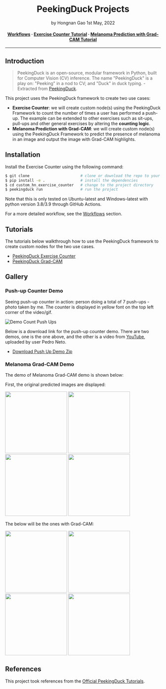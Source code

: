 <div align="center">
<h1>PeekingDuck Projects</a></h1>
by Hongnan Gao
1st May, 2022
<br>
</div>


<h4 align="center">
  <a href="https://reighns92.github.io/PeekingDuck-projects/workflows/">Workflows</a>
  <span> · </span>
  <a href="https://reighns92.github.io/PeekingDuck-projects/exercise_counter/">Exercise Counter Tutorial</a>
  <span> · </span>
  <a href="https://reighns92.github.io/PeekingDuck-projects/melanoma_gradcam/">Melanoma Prediction with Grad-CAM Tutorial</a>
</h4>

---

## Introduction

> PeekingDuck is an open-source, modular framework in Python, built for Computer Vision (CV) inference. The name "PeekingDuck" is a play on: "Peeking" in a nod to CV; and "Duck" in duck typing. - Extracted from [PeekingDuck](https://github.com/aimakerspace/PeekingDuck).

This project uses the PeekingDuck framework to create two use cases:

- **Exercise Counter**: we will create custom node(s) using the PeekingDuck Framework to count the number of times a user has performed a push-up. The example can be extended to other exercises such as sit-ups, pull-ups and other general exercises by altering the **counting logic**.
- **Melanoma Prediction with Grad-CAM**: we will create custom node(s) using the PeekingDuck Framework to predict the presence of melanoma in an image and output the image with Grad-CAM highlights.

## Installation

Install the Exercise Counter using the following command:

```bash
$ git clone                       # clone or download the repo to your working dir
$ pip install -e .                # install the dependencies
$ cd custom_hn_exercise_counter   # change to the project directory
$ peekingduck run                 # run the project
```

Note that this is only tested on Ubuntu-latest and Windows-latest with python version 3.8/3.9 through GitHub Actions.

For a more detailed workflow, see the [Workflows](https://reighns92.github.io/PeekingDuck-projects/workflows/) section.

## Tutorials

The tutorials below walkthrough how to use the PeekingDuck framework to create custom nodes for the two use cases.

- [PeekingDuck Exercise Counter](https://reighns92.github.io/PeekingDuck-projects/exercise_counter/)
- [PeekingDuck Grad-CAM](https://reighns92.github.io/PeekingDuck-projects/melanoma_gradcam/)

## Gallery

### Push-up Counter Demo

Seeing push-up counter in action: person doing a total of $7$ push-ups - photo taken by me. The counter is displayed in yellow font on the top left corner of the video/gif.
 
  ![Demo Count Push Ups](https://storage.googleapis.com/reighns/peekingduck/videos/seven_push_ups_by_jun_demo_gif.gif)

Below is a download link for the push-up counter demo. There are two demos, one is the one above, and the other is a video from [YouTube](https://www.youtube.com/watch?v=1D_HvjxB3Ps), uploaded by user Pedro Neto.

- [Download Push Up Demo Zip](https://storage.googleapis.com/reighns/peekingduck/videos/push_ups_demo_zip.zip)


### Melanoma Grad-CAM Demo

The demo of Melanoma Grad-CAM demo is shown below:

First, the original predicted images are displayed:

<p float="left">
  <img src="https://storage.googleapis.com/reighns/peekingduck/images/melanoma_gradcam/ISIC_0074311_220515_171934.jpg" width="200" />
  <img src="https://storage.googleapis.com/reighns/peekingduck/images/melanoma_gradcam/ISIC_0076262_220515_171935.jpg" width="200" /> 
  <img src="https://storage.googleapis.com/reighns/peekingduck/images/melanoma_gradcam/ISIC_0098198_220515_171936.jpg" width="200" />
  <img src="https://storage.googleapis.com/reighns/peekingduck/images/melanoma_gradcam/ISIC_0100550_220515_171938.jpg" width="200" />
</p>

The below will be the ones with Grad-CAM:

<p float="left">
  <img src="https://storage.googleapis.com/reighns/peekingduck/images/melanoma_gradcam/ISIC_0074311.jpg" width="200" />
  <img src="https://storage.googleapis.com/reighns/peekingduck/images/melanoma_gradcam/ISIC_0076262.jpg" width="200" /> 
  <img src="https://storage.googleapis.com/reighns/peekingduck/images/melanoma_gradcam/ISIC_0098198.jpg" width="200" />
  <img src="https://storage.googleapis.com/reighns/peekingduck/images/melanoma_gradcam/ISIC_0100550.jpg" width="200" />
</p>


## References

This project took references from the [Official PeekingDuck Tutorials](https://peekingduck.readthedocs.io/en/stable/).
